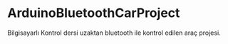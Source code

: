 # ArduinoBluetoothCarProject
Bilgisayarlı Kontrol dersi uzaktan bluetooth ile kontrol edilen araç projesi.
